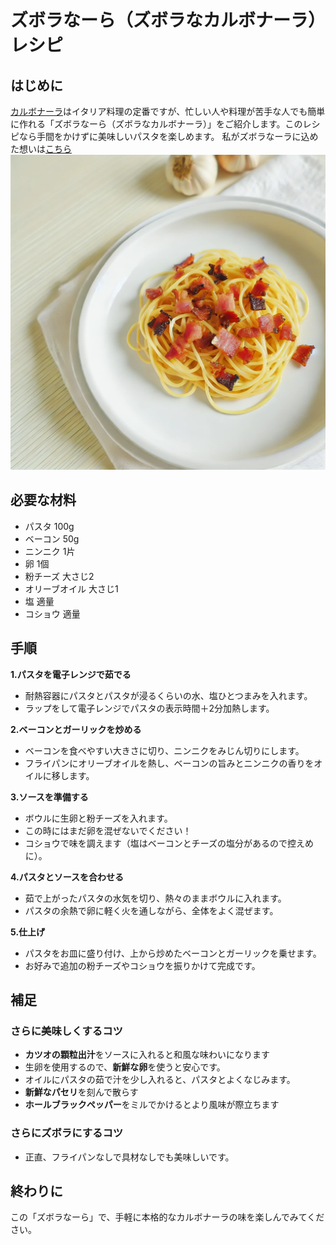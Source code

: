 # **ズボラなーら（ズボラなカルボナーラ）レシピ**

## **はじめに**

[カルボナーラ](https://ja.wikipedia.org/wiki/%E3%82%AB%E3%83%AB%E3%83%9C%E3%83%8A%E3%83%BC%E3%83%A9)はイタリア料理の定番ですが、忙しい人や料理が苦手な人でも簡単に作れる「ズボラなーら（ズボラなカルボナーラ）」をご紹介します。このレシピなら手間をかけずに美味しいパスタを楽しめます。
私がズボラなーラに込めた想いは[こちら](origin.md)
![photo](/practice/img/zuboranara.png)




## **必要な材料**

- パスタ 100g
- ベーコン 50g
- ニンニク 1片
- 卵 1個
- 粉チーズ 大さじ2
- オリーブオイル 大さじ1
- 塩 適量
- コショウ 適量

## **手順**

**1.パスタを電子レンジで茹でる**
- 耐熱容器にパスタとパスタが浸るくらいの水、塩ひとつまみを入れます。
- ラップをして電子レンジでパスタの表示時間＋2分加熱します。

**2.ベーコンとガーリックを炒める**
- ベーコンを食べやすい大きさに切り、ニンニクをみじん切りにします。
- フライパンにオリーブオイルを熱し、ベーコンの旨みとニンニクの香りをオイルに移します。

**3.ソースを準備する**
- ボウルに生卵と粉チーズを入れます。
- この時にはまだ卵を混ぜないでください！
- コショウで味を調えます（塩はベーコンとチーズの塩分があるので控えめに）。

**4.パスタとソースを合わせる**
- 茹で上がったパスタの水気を切り、熱々のままボウルに入れます。
- パスタの余熱で卵に軽く火を通しながら、全体をよく混ぜます。

**5.仕上げ**
- パスタをお皿に盛り付け、上から炒めたベーコンとガーリックを乗せます。
- お好みで追加の粉チーズやコショウを振りかけて完成です。

## **補足**

### **さらに美味しくするコツ**

- **カツオの顆粒出汁**をソースに入れると和風な味わいになります
- 生卵を使用するので、**新鮮な卵**を使うと安心です。
- オイルにパスタの茹で汁を少し入れると、パスタとよくなじみます。
- **新鮮なパセリ**を刻んで散らす
- **ホールブラックペッパー**をミルでかけるとより風味が際立ちます

### **さらにズボラにするコツ**

- 正直、フライパンなしで具材なしでも美味しいです。

## **終わりに**

この「ズボラなーら」で、手軽に本格的なカルボナーラの味を楽しんでみてください。
